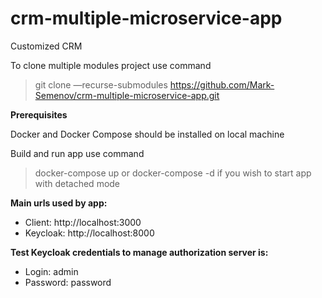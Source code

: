 # crm-multiple-microservice-app
Customized CRM 

To clone multiple modules project use command
> git clone  —recurse-submodules https://github.com/Mark-Semenov/crm-multiple-microservice-app.git

**Prerequisites**

Docker and Docker Compose should be installed on local machine

Build and run app use command
> docker-compose up or docker-compose -d if you wish to start app with detached mode

**Main urls used by app:**
  - Client: http://localhost:3000
  - Keycloak: http://localhost:8000

**Test Keycloak credentials to manage authorization server is:**
  - Login: admin
  - Password: password

